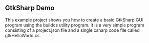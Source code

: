 ## GtkSharp Demo
This example project shows you how to create a basic GtkSharp GUI program using the buildcs utility program. It is a very simple program consisting of a project.json file and a single csharp code file called gtkHelloWorld.cs.
